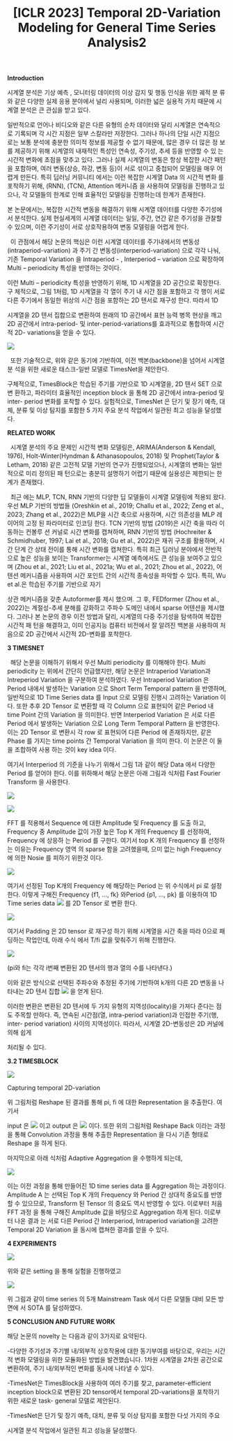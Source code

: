 ﻿---
title:  "[ICLR 2023] Temporal 2D-Variation Modeling for General Time Series Analysis2"
permalink: Temporal_2D_Variation_Modeling_for_General_Time_Series_Analysis2.html
tags: [reviews]
---

**Introduction**

시계열 분석은 기상 예측 , 모니터링 데이터의 이상 감지 및 행동 인식을 위한 궤적 분 류 와 같은 다양한 실제 응용 분야에서 널리 사용되며, 이러한 넓은 실용적 가치 때문에 시계열 분석은 큰 관심을 받고 있다.

일반적으로 언어나 비디오와 같은 다른 유형의 순차 데이터와 달리 시계열은 연속적으 로 기록되며 각 시간 지점은 일부 스칼라만 저장한다. 그러나 하나의 단일 시간 지점으 로는 보통 분석에 충분한 의미적 정보를 제공할 수 없기 때문에, 많은 경우 더 많은 정 보를 제공하기 위해 시계열의 내재적인 특성인 연속성, 주기성, 추세 등을 반영할 수 있 는 시간적 변화에 초점을 맞추고 있다. 그러나 실제 시계열의 변동은 항상 복잡한 시간 패턴을 포함하며, 여러 변동(상승, 하강, 변동 등)이 서로 섞이고 중첩되어 모델링을 매우 어렵게 만든다. 특히 딥러닝 커뮤니티 에서는 이런 복잡한 시계열 Data 의 시간적 변화 를 포착하기 위해, (RNN), (TCN), Attention 메커니즘 을 사용하여 모델링을 진행하고 있 으나, 각 모델들의 한계로 인해 효율적인 모델링을 진행하는데 한계가 존재한다.

본 논문에서는, 복잡한 시간적 변동을 해결하기 위해 시계열 데이터를 다양한 주기성에 서 분석한다. 실제 현실세계의 시계열 데이터는 일일, 주간, 연간 같은 주기성을 관찰할 수 있으며, 이런 주기성이 서로 상호작용하여 변동 모델링을 어렵게 한다. 

` `이  관점에서  해당  논문의  핵심은  이런  시계열  데이터를  주기내에서의  변동성 (intraperiod-variation)  과  주기  간  변동성(interperiod-variation)  으로  각각  나눠,  기존 Temporal Variation  을  Intraperiod - , Interperiod – variation  으로  확장하여  Multi – periodicity 특성을 반영하는 것이다. 

이런 Multi – periodicity 특성을 반영하기 위해, 1D 시계열을 2D 공간으로 확장한다. 구 체적으로, 그림 1처럼, 1D 시계열을 각 열이 주기 내 시간 점을 포함하고 각 행이 서로 다른 주기에서 동일한 위상의 시간 점을 포함하는 2D 텐서로 재구성 한다. 따라서 1D 

시계열을 2D 텐서 집합으로 변환하여 원래의 1D 공간에서 표현 능력 병목 현상을 깨고 2D 공간에서 intra-period- 및 inter-period-variations를 효과적으로 통합하여 시간적 2D- variations을 얻을 수 있다.

![](Aspose.Words.fe9a8a29-d51a-42e5-b229-da4476aaa176.001.png)

` `또한 기술적으로, 위와 같은 동기에 기반하여, 이전 백본(backbone)을 넘어서 시계열 분 석을 위한 새로운 태스크-일반 모델로 TimesNet을 제안한다. 

구체적으로, TimesBlock은 학습된 주기를 기반으로 1D 시계열을, 2D 텐서 SET 으로 변 환하고, 파라미터 효율적인 inception block 을 통해 2D 공간에서 intra-period 및 inter- period 변화를 포착할 수 있다. 실험적으로, TimesNet 은 단기 및 장기 예측, 대체, 분류 및 이상 탐지를 포함한 5 가지 주요 분석 작업에서 일관된 최고 성능을 달성했다.

**RELATED WORK**

` `시계열 분석의 주요 문제인 시간적 변화 모델링은, ARIMA(Anderson & Kendall, 1976), Holt-Winter(Hyndman & Athanasopoulos, 2018) 및 Prophet(Taylor & Letham, 2018) 같은 고전적 모델 기반의 연구가 진행되었으나, 시계열의 변화는 일반적으로 미리 정의된 패 턴으로는 충분히 설명하기 어렵기 때문에 실용성은 제한되는 한계가 존재했다. 

` `최근 에는 MLP, TCN, RNN 기반의 다양한 딥 모델들이 시계열 모델링에 적용되 왔다. 우선 MLP 기반의 방법들 (Oreshkin et al., 2019; Challu et al., 2022; Zeng et al., 2023; Zhang et al., 2022)은 MLP을 시간 축으로 사용하며, 시간 의존성을 MLP 레이어의 고정 된 파라미터로 인코딩 한다. TCN 기반의 방법 (2019)은 시간 축을 따라 이동하는 컨볼루 션 커널로 시간 변화를 캡쳐하며, RNN 기반의 방법 (Hochreiter & Schmidhuber, 1997; Lai et al., 2018; Gu et al., 2022)은 재귀 구조를 활용하며, 시간 단계 간 상태 전이를 통해 시간  변화를  캡쳐한다.  특히  최근  딥러닝  분야에서  전반적으로  높은  성능을  보이는 Transformer는 시계열 예측에서도 큰 성능을 보여주고 있으며 (Zhou et al., 2021; Liu et al., 2021a; Wu et al., 2021; Zhou et al., 2022), 어텐션 메커니즘을 사용하여 시간 포인트 간의 시간적 종속성을 파악할 수 있다. 특히, Wu et al.은 학습된 주기를 기반으로 자기 

상관 메커니즘을 갖춘 Autoformer를 제시 했으며. 그 후, FEDformer (Zhou et al., 2022)는 계절성-추세 분해를 강화하고 주파수 도메인 내에서 sparse 어텐션을 제시했다. 그러나 본 논문의 경우 이전 방법과 달리, 시계열의 다중 주기성을 탐색하여 복잡한 시간적 패 턴을 해결하고, 이미 인공지능 컴퓨터 비전에서 잘 알려진 백본을 사용하여 처음으로 2D 공간에서 시간적 2D-변화를 포착한다.

**3 TIMESNET**

` `해당 논문을 이해하기 위해서 우선 Multi periodicity 를 이해해야 한다. Multi periodicity 는 위에서 간단히 언급했지만, 해당 논문은 Intraperiod Variation과 Intreperiod Variation 을 구분하여 분석하였다. 우선 Intraperiod Variation 은 Period 내에서 발생하는 Variation 으로  Short Term Temporal pattern  을  반영하며,  일반적으로  1D Time Series data  를 Input 으로 모델링 진행시 고려하는 Variation 이다. 또한 추후 2D Tensor 로 변환할 때 각 Column 으로 표현되어 같은 Period 내 time Point 간의 Variation 을 의미한다. 반면 Interperiod Variation  은  서로  다른  Period  에서  발생하는  Variation  으로  Long Term Temporal Pattern  을  반영한다.  이는  2D Tensor  로  변환시  각  row  로  표현되어  다른 Period 에 존재하지만, 같은 Phase 를 가지는 time points 간 Temporal Variation 을 의미 한다. 이 논문은 이 둘을 조합하여 사용 하는 것이 key idea 이다.

여기서  Interperiod  의  기준을  나누기  위해서  그림  1과  같이  해당  Data  에서  다양한 Period  를  얻어야  한다.  이를  위하해서  해당  논문은  아래  그림과  식처럼  Fast Fourier Transform 을 사용한다. 

![](Aspose.Words.fe9a8a29-d51a-42e5-b229-da4476aaa176.002.png)

![](Aspose.Words.fe9a8a29-d51a-42e5-b229-da4476aaa176.003.png)

FFT 를 적용해서 Sequence 에 대한 Amplitude 및 Frequency 를 도출 하고, Frequency 중 Amplitude 값이 가장 높은 Top K 개의 Frequency 를 선정하여, Frequency 에 상응하 는 Period 를 구한다. 여기서 top K 개의 Frequency 를 선정하는 이유는 Frequency 영역 의 sparse 함을 고려했을때, 으미 없는 high Frequency 에 의한 Nosie 를 피하기 위한것 이다.  

![](Aspose.Words.fe9a8a29-d51a-42e5-b229-da4476aaa176.004.png)

여기서 선정된 Top K개의 Frequency 에 해당하는 Period 는 위 수식에서 pi 로 설정한다. 이렇게 구해진 Frequency {f1, ..., fk} 와Period {p1, ..., pk} 를 이용하여 1D Time series data ![](Aspose.Words.fe9a8a29-d51a-42e5-b229-da4476aaa176.005.png) 를 2D Tensor 로 변환 한다. 

![](Aspose.Words.fe9a8a29-d51a-42e5-b229-da4476aaa176.006.png)

여기서 Padding 은 2D tensor 로 재구성 하기 위해 시계열을 시간 축을 따라 0으로 패 딩하는 작업인데, 아래 수식 에서 T/fi 값을 맞춰주기 위해 진행한다.

![](Aspose.Words.fe9a8a29-d51a-42e5-b229-da4476aaa176.007.png)

(pi와 fi는 각각 i번째 변환된 2D 텐서의 행과 열의 수를 나타낸다.)

이와 같은 방식으로 선택된 주파수와 추정된 주기에 기반하여 k개의 다른 2D 변동을 나 타내는 2D 텐서 집합 ![](Aspose.Words.fe9a8a29-d51a-42e5-b229-da4476aaa176.008.png) 을 얻게 된다.

이러한 변환은 변환된 2D 텐서에 두 가지 유형의 지역성(locality)을 가져다 준다는 점도 주목할  만하다.  즉,  연속된  시간점(열, intra-period variation)과  인접한  주기(행, inter- period variation) 사이의 지역성이다. 따라서, 시계열 2D-변동성은 2D 커널에 의해 쉽게 

처리될 수 있다.

**3.2 TIMESBLOCK**

![](Aspose.Words.fe9a8a29-d51a-42e5-b229-da4476aaa176.009.png)

Capturing temporal 2D-variation

위 그림처럼 Reshape 된 결과를 통해 pi, fi 에 대한 Representation 을 추출한다. 여기서 

input  은  ![](Aspose.Words.fe9a8a29-d51a-42e5-b229-da4476aaa176.010.png) 이고  output  은  ![](Aspose.Words.fe9a8a29-d51a-42e5-b229-da4476aaa176.011.png) 이다.  또한  위의  그림처럼 Reshape Back 이라는 과정을 통해 Convolution 과정을 통해 추출한 Representation 을 다시 기존 형태로 Reshape 을 하게 된다. 

마지막으로 아래 식처럼 Adaptive Aggregation 을 수행하게 되는데, 

![](Aspose.Words.fe9a8a29-d51a-42e5-b229-da4476aaa176.012.png)

이는 이전 과정을 통해 만들어진 1D time series data 를 Aggregation 하는 과정이다. Amplitude A 는 선택된 Top K 개의 Frequency 와 Period 간 상대적 중요도를 반영할 수 있으므로, Transform 된 Tensor 의 중요도 역시 반영할 수 있다. 이로부터 처음 FFT 과정 을 통해 구해진 Amplitude 값을 바탕으로 Aggregation 하게 된다. 이로부터 나온 결과 는  서로  다른  Period  간  Interperiod,  Intraperiod  variation을  고려한  Temporal  2D Variation 을 동시에 캡쳐한 결과를 얻을 수 있다.

**4 EXPERIMENTS**

![](Aspose.Words.fe9a8a29-d51a-42e5-b229-da4476aaa176.013.png)

위와 같은 setting 을 통해 실험을 진행하였고 

![](Aspose.Words.fe9a8a29-d51a-42e5-b229-da4476aaa176.014.png)

위 그림과 같이 time series 의 5개 Mainstream Task 에서 다른 모델들 대비 모든 방면에 서 SOTA 를 달성하였다.

**5 CONCLUSION AND FUTURE WORK**

해당 논문의 novelty 는 다음과 같이 3가지로 요약된다.

-다양한 주기성과 주기별 내/외부적 상호작용에 대한 동기부여를 바탕으로, 우리는 시간 적 변화 모델링을 위한 모듈화된 방법을 발견했습니다. 1차원 시계열을 2차원 공간으로 변환하여, 주기 내/외부적인 변화를 동시에 나타낼 수 있다.

-TimesNet은  TimesBlock을  사용하여  여러  주기를  찾고, parameter-efficient inception block으로 변환된 2D tensor에서 temporal 2D-variations을 포착하기 위한 새로운 task- general 모델로 제안된다.

-TimesNet은 단기 및 장기 예측, 대치, 분류 및 이상 탐지를 포함한 다섯 가지의 주요 

시계열 분석 작업에서 일관된 최고 성능을 달성했다.
